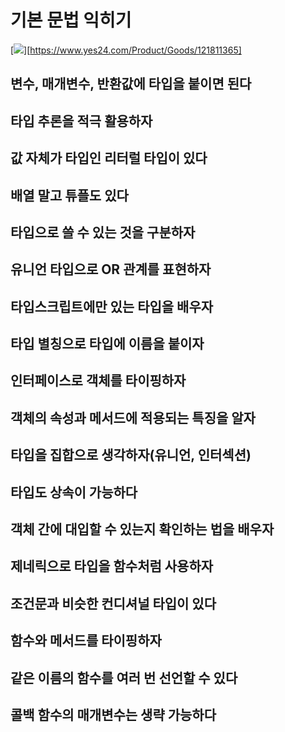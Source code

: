 # 기본 문법 익히기

[![](https://image.yes24.com/goods/121811365/XL)][https://www.yes24.com/Product/Goods/121811365]

## 변수, 매개변수, 반환값에 타입을 붙이면 된다

## 타입 추론을 적극 활용하자

## 값 자체가 타입인 리터럴 타입이 있다

## 배열 말고 튜플도 있다

## 타입으로 쓸 수 있는 것을 구분하자

## 유니언 타입으로 OR 관계를 표현하자

## 타입스크립트에만 있는 타입을 배우자

## 타입 별칭으로 타입에 이름을 붙이자

## 인터페이스로 객체를 타이핑하자

## 객체의 속성과 메서드에 적용되는 특징을 알자

## 타입을 집합으로 생각하자(유니언, 인터섹션)

## 타입도 상속이 가능하다

## 객체 간에 대입할 수 있는지 확인하는 법을 배우자

## 제네릭으로 타입을 함수처럼 사용하자

## 조건문과 비슷한 컨디셔널 타입이 있다

## 함수와 메서드를 타이핑하자

## 같은 이름의 함수를 여러 번 선언할 수 있다

## 콜백 함수의 매개변수는 생략 가능하다
